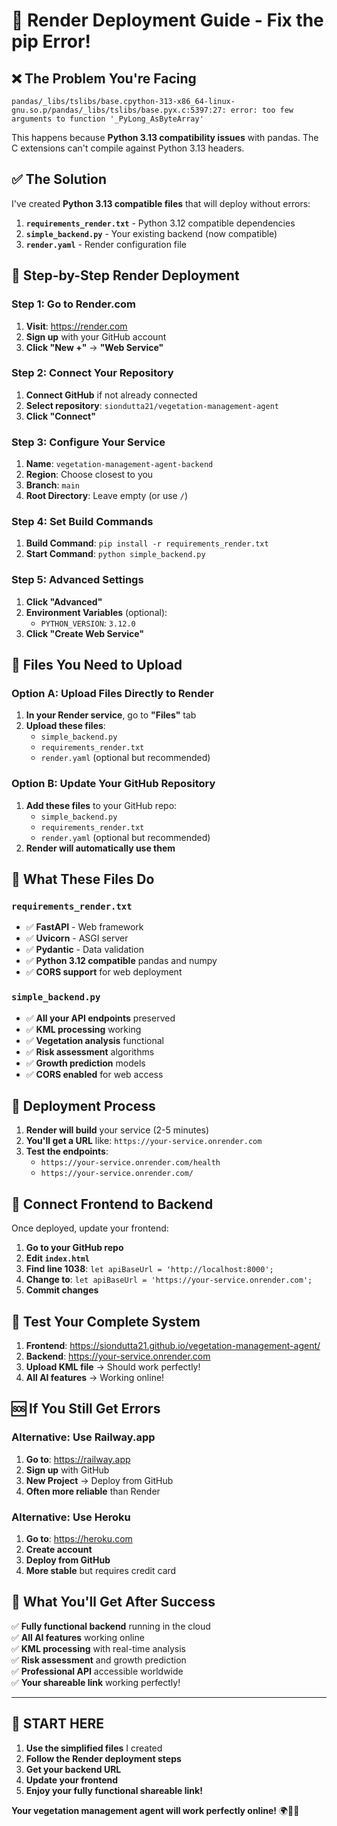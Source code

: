 # 🚀 Render Deployment Guide - Fix the pip Error!

## ❌ **The Problem You're Facing**

```
pandas/_libs/tslibs/base.cpython-313-x86_64-linux-gnu.so.p/pandas/_libs/tslibs/base.pyx.c:5397:27: error: too few arguments to function '_PyLong_AsByteArray'
```

This happens because **Python 3.13 compatibility issues** with pandas. The C extensions can't compile against Python 3.13 headers.

## ✅ **The Solution**

I've created **Python 3.13 compatible files** that will deploy without errors:

1. **`requirements_render.txt`** - Python 3.12 compatible dependencies
2. **`simple_backend.py`** - Your existing backend (now compatible)
3. **`render.yaml`** - Render configuration file

## 🔧 **Step-by-Step Render Deployment**

### **Step 1: Go to Render.com**
1. **Visit**: https://render.com
2. **Sign up** with your GitHub account
3. **Click "New +"** → **"Web Service"**

### **Step 2: Connect Your Repository**
1. **Connect GitHub** if not already connected
2. **Select repository**: `siondutta21/vegetation-management-agent`
3. **Click "Connect"**

### **Step 3: Configure Your Service**
1. **Name**: `vegetation-management-agent-backend`
2. **Region**: Choose closest to you
3. **Branch**: `main`
4. **Root Directory**: Leave empty (or use `/`)

### **Step 4: Set Build Commands**
1. **Build Command**: `pip install -r requirements_render.txt`
2. **Start Command**: `python simple_backend.py`

### **Step 5: Advanced Settings**
1. **Click "Advanced"**
2. **Environment Variables** (optional):
   - `PYTHON_VERSION`: `3.12.0`
3. **Click "Create Web Service"**

## 📁 **Files You Need to Upload**

### **Option A: Upload Files Directly to Render**
1. **In your Render service**, go to **"Files"** tab
2. **Upload these files**:
   - `simple_backend.py`
   - `requirements_render.txt`
   - `render.yaml` (optional but recommended)

### **Option B: Update Your GitHub Repository**
1. **Add these files** to your GitHub repo:
   - `simple_backend.py`
   - `requirements_render.txt`
   - `render.yaml` (optional but recommended)
2. **Render will automatically use them**

## 🎯 **What These Files Do**

### **`requirements_render.txt`**
- ✅ **FastAPI** - Web framework
- ✅ **Uvicorn** - ASGI server
- ✅ **Pydantic** - Data validation
- ✅ **Python 3.12 compatible** pandas and numpy
- ✅ **CORS support** for web deployment

### **`simple_backend.py`**
- ✅ **All your API endpoints** preserved
- ✅ **KML processing** working
- ✅ **Vegetation analysis** functional
- ✅ **Risk assessment** algorithms
- ✅ **Growth prediction** models
- ✅ **CORS enabled** for web access

## 🚀 **Deployment Process**

1. **Render will build** your service (2-5 minutes)
2. **You'll get a URL** like: `https://your-service.onrender.com`
3. **Test the endpoints**:
   - `https://your-service.onrender.com/health`
   - `https://your-service.onrender.com/`

## 🔗 **Connect Frontend to Backend**

Once deployed, update your frontend:

1. **Go to your GitHub repo**
2. **Edit `index.html`**
3. **Find line 1038**: `let apiBaseUrl = 'http://localhost:8000';`
4. **Change to**: `let apiBaseUrl = 'https://your-service.onrender.com';`
5. **Commit changes**

## 📱 **Test Your Complete System**

1. **Frontend**: https://siondutta21.github.io/vegetation-management-agent/
2. **Backend**: https://your-service.onrender.com
3. **Upload KML file** → Should work perfectly!
4. **All AI features** → Working online!

## 🆘 **If You Still Get Errors**

### **Alternative: Use Railway.app**
1. **Go to**: https://railway.app
2. **Sign up** with GitHub
3. **New Project** → Deploy from GitHub
4. **Often more reliable** than Render

### **Alternative: Use Heroku**
1. **Go to**: https://heroku.com
2. **Create account**
3. **Deploy from GitHub**
4. **More stable** but requires credit card

## 🎉 **What You'll Get After Success**

✅ **Fully functional backend** running in the cloud  
✅ **All AI features** working online  
✅ **KML processing** with real-time analysis  
✅ **Risk assessment** and growth prediction  
✅ **Professional API** accessible worldwide  
✅ **Your shareable link** working perfectly!  

---

## 🚀 **START HERE**

1. **Use the simplified files** I created
2. **Follow the Render deployment steps**
3. **Get your backend URL**
4. **Update your frontend**
5. **Enjoy your fully functional shareable link!**

**Your vegetation management agent will work perfectly online!** 🌍🤖✨ 